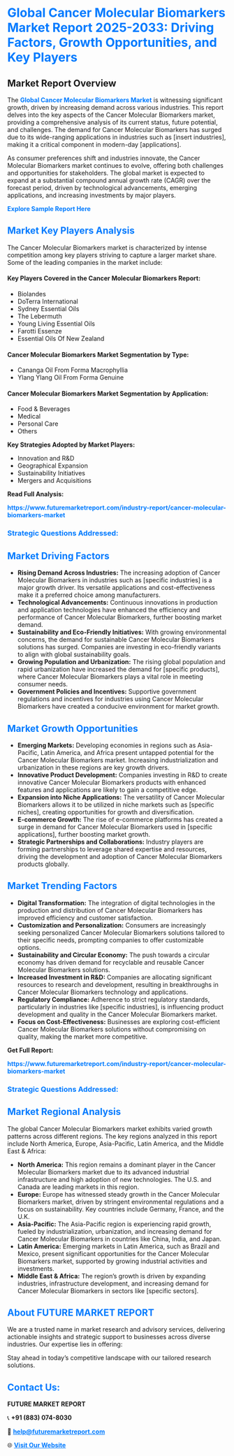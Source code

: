 <h1 style="color: #007BFF;">Global Cancer Molecular Biomarkers Market Report 2025-2033: Driving Factors, Growth Opportunities, and Key Players</h1>

<section id="overview">
<h2>Market Report Overview</h2>
<p>The <a href="https://www.futuremarketreport.com/industry-report/cancer-molecular-biomarkers-market" style="color: #007BFF; text-decoration: none;"><strong>Global Cancer Molecular Biomarkers Market</strong></a> is witnessing significant growth, driven by increasing demand across various industries. This report delves into the key aspects of the Cancer Molecular Biomarkers market, providing a comprehensive analysis of its current status, future potential, and challenges. The demand for Cancer Molecular Biomarkers has surged due to its wide-ranging applications in industries such as [insert industries], making it a critical component in modern-day [applications].</p>
<p>As consumer preferences shift and industries innovate, the Cancer Molecular Biomarkers market continues to evolve, offering both challenges and opportunities for stakeholders. The global market is expected to expand at a substantial compound annual growth rate (CAGR) over the forecast period, driven by technological advancements, emerging applications, and increasing investments by major players.</p>
</section>

<section id="overview">
<p><a href="https://www.futuremarketreport.com/request-sample/reportId=34068" style="color: #007BFF; text-decoration: none;"><strong>Explore Sample Report Here</strong></a></p>
</section>

<section id="key-players">
<h2 style="color: #007BFF;">Market Key Players Analysis</h2>
<p>The Cancer Molecular Biomarkers market is characterized by intense competition among key players striving to capture a larger market share. Some of the leading companies in the market include:</p>
<h4>Key Players Covered in the Cancer Molecular Biomarkers Report:</h4>
<ul><li>Biolandes</li><li>DoTerra International</li><li>Sydney Essential Oils</li><li>The Lebermuth</li><li>Young Living Essential Oils</li><li>Farotti Essenze</li><li>Essential Oils Of New Zealand</li></ul>
<h4>Cancer Molecular Biomarkers Market Segmentation by Type:</h4>
<ul><li>Cananga Oil From Forma Macrophyllia</li><li>Ylang Ylang Oil From Forma Genuine</li></ul>

<h4>Cancer Molecular Biomarkers Market Segmentation by Application:</h4>
<ul><li>Food &amp; Beverages</li><li>Medical</li><li>Personal Care</li><li>Others</li></ul>
<p><strong>Key Strategies Adopted by Market Players:</strong></p>
<ul>
<li>Innovation and R&D</li>
<li>Geographical Expansion</li>
<li>Sustainability Initiatives</li>
<li>Mergers and Acquisitions</li>
</ul>
</section>

<section>
<p><strong>Read Full Analysis: </strong></p><a href="https://www.futuremarketreport.com/industry-report/cancer-molecular-biomarkers-market" style="color: #007BFF; text-decoration: none;"><strong>https://www.futuremarketreport.com/industry-report/cancer-molecular-biomarkers-market</strong></a>
<h3 style="color: #007BFF;">Strategic Questions Addressed:</h3>
</section>

<section id="driving-factors">
<h2 style="color: #007BFF;">Market Driving Factors</h2>
<ul>
<li><strong>Rising Demand Across Industries:</strong> The increasing adoption of Cancer Molecular Biomarkers in industries such as [specific industries] is a major growth driver. Its versatile applications and cost-effectiveness make it a preferred choice among manufacturers.</li>
<li><strong>Technological Advancements:</strong> Continuous innovations in production and application technologies have enhanced the efficiency and performance of Cancer Molecular Biomarkers, further boosting market demand.</li>
<li><strong>Sustainability and Eco-Friendly Initiatives:</strong> With growing environmental concerns, the demand for sustainable Cancer Molecular Biomarkers solutions has surged. Companies are investing in eco-friendly variants to align with global sustainability goals.</li>
<li><strong>Growing Population and Urbanization:</strong> The rising global population and rapid urbanization have increased the demand for [specific products], where Cancer Molecular Biomarkers plays a vital role in meeting consumer needs.</li>
<li><strong>Government Policies and Incentives:</strong> Supportive government regulations and incentives for industries using Cancer Molecular Biomarkers have created a conducive environment for market growth.</li>
</ul>
</section>

<section id="growth-opportunities">
<h2 style="color: #007BFF;">Market Growth Opportunities</h2>
<ul>
<li><strong>Emerging Markets:</strong> Developing economies in regions such as Asia-Pacific, Latin America, and Africa present untapped potential for the Cancer Molecular Biomarkers market. Increasing industrialization and urbanization in these regions are key growth drivers.</li>
<li><strong>Innovative Product Development:</strong> Companies investing in R&D to create innovative Cancer Molecular Biomarkers products with enhanced features and applications are likely to gain a competitive edge.</li>
<li><strong>Expansion into Niche Applications:</strong> The versatility of Cancer Molecular Biomarkers allows it to be utilized in niche markets such as [specific niches], creating opportunities for growth and diversification.</li>
<li><strong>E-commerce Growth:</strong> The rise of e-commerce platforms has created a surge in demand for Cancer Molecular Biomarkers used in [specific applications], further boosting market growth.</li>
<li><strong>Strategic Partnerships and Collaborations:</strong> Industry players are forming partnerships to leverage shared expertise and resources, driving the development and adoption of Cancer Molecular Biomarkers products globally.</li>
</ul>
</section>

<section id="trending-factors">
<h2 style="color: #007BFF;">Market Trending Factors</h2>
<ul>
<li><strong>Digital Transformation:</strong> The integration of digital technologies in the production and distribution of Cancer Molecular Biomarkers has improved efficiency and customer satisfaction.</li>
<li><strong>Customization and Personalization:</strong> Consumers are increasingly seeking personalized Cancer Molecular Biomarkers solutions tailored to their specific needs, prompting companies to offer customizable options.</li>
<li><strong>Sustainability and Circular Economy:</strong> The push towards a circular economy has driven demand for recyclable and reusable Cancer Molecular Biomarkers solutions.</li>
<li><strong>Increased Investment in R&D:</strong> Companies are allocating significant resources to research and development, resulting in breakthroughs in Cancer Molecular Biomarkers technology and applications.</li>
<li><strong>Regulatory Compliance:</strong> Adherence to strict regulatory standards, particularly in industries like [specific industries], is influencing product development and quality in the Cancer Molecular Biomarkers market.</li>
<li><strong>Focus on Cost-Effectiveness:</strong> Businesses are exploring cost-efficient Cancer Molecular Biomarkers solutions without compromising on quality, making the market more competitive.</li>
</ul>
</section>

<section>
<p><strong>Get Full Report: </strong></p><a href="https://www.futuremarketreport.com/industry-report/cancer-molecular-biomarkers-market" style="color: #007BFF; text-decoration: none;"><strong>https://www.futuremarketreport.com/industry-report/cancer-molecular-biomarkers-market</strong></a>
<h3 style="color: #007BFF;">Strategic Questions Addressed:</h3>
</section>


<section id="regional-analysis">
<h2 style="color: #007BFF;">Market Regional Analysis</h2>
<p>The global Cancer Molecular Biomarkers market exhibits varied growth patterns across different regions. The key regions analyzed in this report include North America, Europe, Asia-Pacific, Latin America, and the Middle East & Africa:</p>
<ul>
<li><strong>North America:</strong> This region remains a dominant player in the Cancer Molecular Biomarkers market due to its advanced industrial infrastructure and high adoption of new technologies. The U.S. and Canada are leading markets in this region.</li>
<li><strong>Europe:</strong> Europe has witnessed steady growth in the Cancer Molecular Biomarkers market, driven by stringent environmental regulations and a focus on sustainability. Key countries include Germany, France, and the U.K.</li>
<li><strong>Asia-Pacific:</strong> The Asia-Pacific region is experiencing rapid growth, fueled by industrialization, urbanization, and increasing demand for Cancer Molecular Biomarkers in countries like China, India, and Japan.</li>
<li><strong>Latin America:</strong> Emerging markets in Latin America, such as Brazil and Mexico, present significant opportunities for the Cancer Molecular Biomarkers market, supported by growing industrial activities and investments.</li>
<li><strong>Middle East & Africa:</strong> The region’s growth is driven by expanding industries, infrastructure development, and increasing demand for Cancer Molecular Biomarkers in sectors like [specific sectors].</li>
</ul>
</section>

<footer>
<h2 style="color: #007BFF;">About FUTURE MARKET REPORT</h2>
<p>We are a trusted name in market research and advisory services, delivering actionable insights and strategic support to businesses across diverse industries. Our expertise lies in offering:</p>

<p>Stay ahead in today’s competitive landscape with our tailored research solutions.</p>

<h2 style="color: #007BFF;">Contact Us:</h2>
<p><strong>FUTURE MARKET REPORT</strong></p>
<p>📞 <strong>+91 (883) 074-8030</strong></p>
<p>📧 <strong><a href="mailto:help@futuremarketreport.com" style="color: #007BFF;">help@futuremarketreport.com</a></strong></p>
<p>🌐 <strong><a href="https://www.futuremarketreport.com/" style="color: #007BFF;">Visit Our Website</a></strong></p>
</footer>